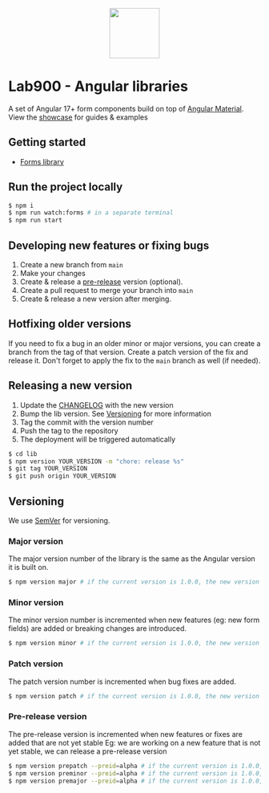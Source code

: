 <p align="center">
    <a href="https://lab900.com" target="_blank">
        <img src="https://lab900.github.io/angular-library-forms/assets/images/logo-duo-dark.svg" width="100">
    </a>
</p>

# Lab900 - Angular libraries

A set of Angular 17+ form components build on top of [Angular Material](https://material.angular.io/). \
View the [showcase](https://lab900.github.io/angular-library-forms) for guides & examples

## Getting started

- [Forms library](https://lab900.github.io/angular-library-forms/getting-started)

## Run the project locally

```bash
$ npm i
$ npm run watch:forms # in a separate terminal
$ npm run start
```

## Developing new features or fixing bugs
1. Create a new branch from `main`
2. Make your changes
3. Create & release a [pre-release](#pre-release-version) version (optional).
4. Create a pull request to merge your branch into `main`
5. Create & release a new version after merging.

## Hotfixing older versions
If you need to fix a bug in an older minor or major versions, you can create a branch from the tag of that version.
Create a patch version of the fix and release it. Don't forget to apply the fix to the `main` branch as well (if needed).

## Releasing a new version

1. Update the [CHANGELOG](/CHANGELOG.md) with the new version
2. Bump the lib version. See [Versioning](#versioning) for more information
2. Tag the commit with the version number
3. Push the tag to the repository
4. The deployment will be triggered automatically


```bash
$ cd lib
$ npm version YOUR_VERSION -m "chore: release %s"
$ git tag YOUR_VERSION
$ git push origin YOUR_VERSION
```

## Versioning
We use [SemVer](http://semver.org/) for versioning.

### Major version
The major version number of the library is the same as the Angular version it is built on.

```bash
$ npm version major # if the current version is 1.0.0, the new version will be 2.0.0
```

### Minor version
The minor version number is incremented when new features (eg: new form fields) are added or breaking changes are introduced.

```bash
$ npm version minor # if the current version is 1.0.0, the new version will be 1.1.0
```

### Patch version
The patch version number is incremented when bug fixes are added.

```bash
$ npm version patch # if the current version is 1.0.0, the new version will be 1.0.1
```

### Pre-release version
The pre-release version is incremented when new features or fixes are added that are not yet stable
Eg: we are working on a new feature that is not yet stable, we can release a pre-release version

```bash
$ npm version prepatch --preid=alpha # if the current version is 1.0.0, the new version will be 1.0.1-alpha.0
$ npm version preminor --preid=alpha # if the current version is 1.0.0, the new version will be 1.1.0-alpha.0
$ npm version premajor --preid=alpha # if the current version is 1.0.0, the new version will be 2.0.0-alpha.0
```